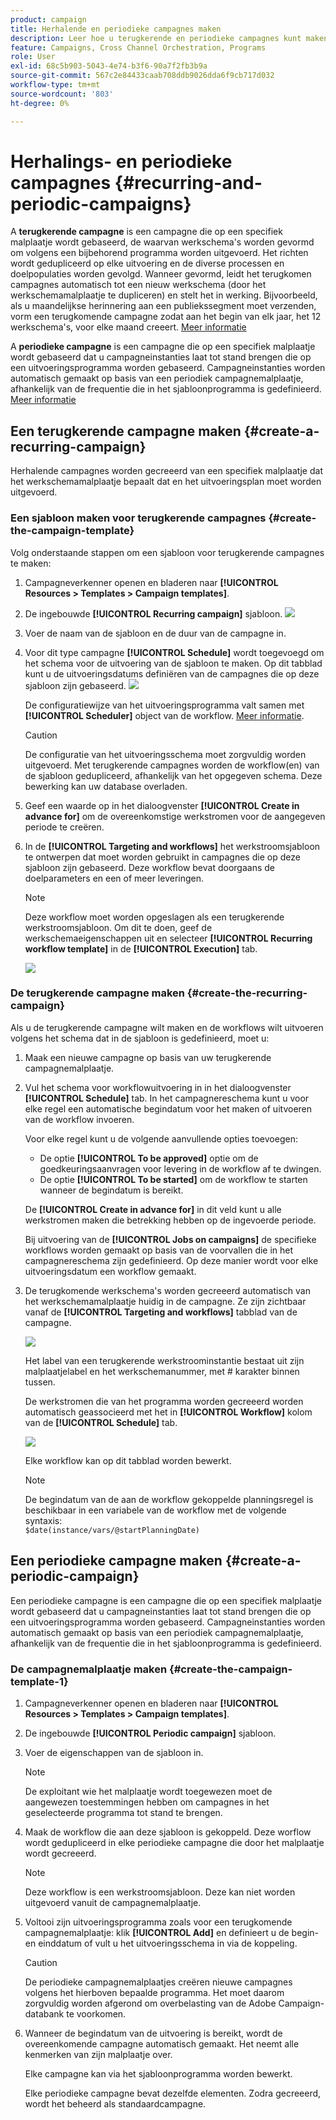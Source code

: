 ```yaml
---
product: campaign
title: Herhalende en periodieke campagnes maken
description: Leer hoe u terugkerende en periodieke campagnes kunt maken en uitvoeren
feature: Campaigns, Cross Channel Orchestration, Programs
role: User
exl-id: 68c5b903-5043-4e74-b3f6-90a7f2fb3b9a
source-git-commit: 567c2e84433caab708ddb9026dda6f9cb717d032
workflow-type: tm+mt
source-wordcount: '803'
ht-degree: 0%

---
```


# Herhalings- en periodieke campagnes {#recurring-and-periodic-campaigns}

A **terugkerende campagne** is een campagne die op een specifiek malplaatje wordt gebaseerd, de waarvan werkschema&#39;s worden gevormd om volgens een bijbehorend programma worden uitgevoerd. Het richten wordt gedupliceerd op elke uitvoering en de diverse processen en doelpopulaties worden gevolgd.  Wanneer gevormd, leidt het terugkomen campagnes automatisch tot een nieuw werkschema (door het werkschemamalplaatje te dupliceren) en stelt het in werking. Bijvoorbeeld, als u maandelijkse herinnering aan een publiekssegment moet verzenden, vorm een terugkomende campagne zodat aan het begin van elk jaar, het 12 werkschema&#39;s, voor elke maand creeert. [Meer informatie](#create-a-recurring-campaign)

A **periodieke campagne** is een campagne die op een specifiek malplaatje wordt gebaseerd dat u campagneinstanties laat tot stand brengen die op een uitvoeringsprogramma worden gebaseerd. Campagneinstanties worden automatisch gemaakt op basis van een periodiek campagnemalplaatje, afhankelijk van de frequentie die in het sjabloonprogramma is gedefinieerd. [Meer informatie](#create-a-periodic-campaign)

## Een terugkerende campagne maken {#create-a-recurring-campaign}

Herhalende campagnes worden gecreeerd van een specifiek malplaatje dat het werkschemamalplaatje bepaalt dat en het uitvoeringsplan moet worden uitgevoerd.

### Een sjabloon maken voor terugkerende campagnes {#create-the-campaign-template}

Volg onderstaande stappen om een sjabloon voor terugkerende campagnes te maken:

1. Campagneverkenner openen en bladeren naar **[!UICONTROL Resources > Templates > Campaign templates]**.
1. De ingebouwde **[!UICONTROL Recurring campaign]** sjabloon.
   ![](assets/recurring-campaign-duplicate.png)
1. Voer de naam van de sjabloon en de duur van de campagne in.
1. Voor dit type campagne **[!UICONTROL Schedule]** wordt toegevoegd om het schema voor de uitvoering van de sjabloon te maken. Op dit tabblad kunt u de uitvoeringsdatums definiëren van de campagnes die op deze sjabloon zijn gebaseerd.
   ![](assets/recurring-campaign-schedule.png)

   De configuratiewijze van het uitvoeringsprogramma valt samen met **[!UICONTROL Scheduler]** object van de workflow. [Meer informatie](../workflow/scheduler.md).

   >[!CAUTION]
   >
   >De configuratie van het uitvoeringsschema moet zorgvuldig worden uitgevoerd. Met terugkerende campagnes worden de workflow(en) van de sjabloon gedupliceerd, afhankelijk van het opgegeven schema. Deze bewerking kan uw database overladen.

1. Geef een waarde op in het dialoogvenster **[!UICONTROL Create in advance for]** om de overeenkomstige werkstromen voor de aangegeven periode te creëren.
1. In de **[!UICONTROL Targeting and workflows]** het werkstroomsjabloon te ontwerpen dat moet worden gebruikt in campagnes die op deze sjabloon zijn gebaseerd. Deze workflow bevat doorgaans de doelparameters en een of meer leveringen.

   >[!NOTE]
   >
   >Deze workflow moet worden opgeslagen als een terugkerende werkstroomsjabloon. Om dit te doen, geef de werkschemaeigenschappen uit en selecteer **[!UICONTROL Recurring workflow template]** in de **[!UICONTROL Execution]** tab.

   ![](assets/recurring-campaign-wf-properties.png)

### De terugkerende campagne maken {#create-the-recurring-campaign}

Als u de terugkerende campagne wilt maken en de workflows wilt uitvoeren volgens het schema dat in de sjabloon is gedefinieerd, moet u:

1. Maak een nieuwe campagne op basis van uw terugkerende campagnemalplaatje.
1. Vul het schema voor workflowuitvoering in in het dialoogvenster **[!UICONTROL Schedule]** tab. In het campagnereschema kunt u voor elke regel een automatische begindatum voor het maken of uitvoeren van de workflow invoeren.

   Voor elke regel kunt u de volgende aanvullende opties toevoegen:

   * De optie **[!UICONTROL To be approved]** optie om de goedkeuringsaanvragen voor levering in de workflow af te dwingen.
   * De optie **[!UICONTROL To be started]** om de workflow te starten wanneer de begindatum is bereikt.

   De **[!UICONTROL Create in advance for]** in dit veld kunt u alle werkstromen maken die betrekking hebben op de ingevoerde periode.

   Bij uitvoering van de **[!UICONTROL Jobs on campaigns]** de specifieke workflows worden gemaakt op basis van de voorvallen die in het campagnereschema zijn gedefinieerd. Op deze manier wordt voor elke uitvoeringsdatum een workflow gemaakt.

1. De terugkomende werkschema&#39;s worden gecreeerd automatisch van het werkschemamalplaatje huidig in de campagne. Ze zijn zichtbaar vanaf de **[!UICONTROL Targeting and workflows]** tabblad van de campagne.

   ![](assets/recurring-wf-created.png)

   Het label van een terugkerende werkstroominstantie bestaat uit zijn malplaatjelabel en het werkschemanummer, met # karakter binnen tussen.

   De werkstromen die van het programma worden gecreeerd worden automatisch geassocieerd met het in **[!UICONTROL Workflow]** kolom van de **[!UICONTROL Schedule]** tab.

   ![](assets/recurring-wf-schedule-executed.png)

   Elke workflow kan op dit tabblad worden bewerkt.

   >[!NOTE]
   >
   >De begindatum van de aan de workflow gekoppelde planningsregel is beschikbaar in een variabele van de workflow met de volgende syntaxis:\
   >`$date(instance/vars/@startPlanningDate)`

## Een periodieke campagne maken {#create-a-periodic-campaign}

Een periodieke campagne is een campagne die op een specifiek malplaatje wordt gebaseerd dat u campagneinstanties laat tot stand brengen die op een uitvoeringsprogramma worden gebaseerd. Campagneinstanties worden automatisch gemaakt op basis van een periodiek campagnemalplaatje, afhankelijk van de frequentie die in het sjabloonprogramma is gedefinieerd.

### De campagnemalplaatje maken {#create-the-campaign-template-1}

1. Campagneverkenner openen en bladeren naar **[!UICONTROL Resources > Templates > Campaign templates]**.
1. De ingebouwde **[!UICONTROL Periodic campaign]** sjabloon.
1. Voer de eigenschappen van de sjabloon in.

   >[!NOTE]
   >
   >De exploitant wie het malplaatje wordt toegewezen moet de aangewezen toestemmingen hebben om campagnes in het geselecteerde programma tot stand te brengen.

1. Maak de workflow die aan deze sjabloon is gekoppeld. Deze worflow wordt gedupliceerd in elke periodieke campagne die door het malplaatje wordt gecreeerd.

   >[!NOTE]
   >
   >Deze workflow is een werkstroomsjabloon. Deze kan niet worden uitgevoerd vanuit de campagnemalplaatje.

1. Voltooi zijn uitvoeringsprogramma zoals voor een terugkomende campagnemalplaatje: klik **[!UICONTROL Add]** en definieert u de begin- en einddatum of vult u het uitvoeringsschema in via de koppeling.

   >[!CAUTION]
   >
   >De periodieke campagnemalplaatjes creëren nieuwe campagnes volgens het hierboven bepaalde programma. Het moet daarom zorgvuldig worden afgerond om overbelasting van de Adobe Campaign-databank te voorkomen.

1. Wanneer de begindatum van de uitvoering is bereikt, wordt de overeenkomende campagne automatisch gemaakt. Het neemt alle kenmerken van zijn malplaatje over.

   Elke campagne kan via het sjabloonprogramma worden bewerkt.

   Elke periodieke campagne bevat dezelfde elementen. Zodra gecreeerd, wordt het beheerd als standaardcampagne.
